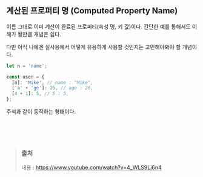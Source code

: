 ## 계산된 프로퍼티 명 (Computed Property Name)

이름 그대로 이미 계산이 완료된 프로퍼티(속성 명, 키 값)이다.
간단한 예를 통해서도 이해가 될만큼 개념은 쉽다.

다만 아직 나에겐 실사용에서 어떻게 유용하게 사용할 것인지는 고민해야봐야 할 개념이다.

```javascript
let n = 'name';

const user = {
  [n]: 'Mike', // name : "Mike",
  ['a' + 'ge']: 26, // age : 26,
  [4 + 1]: 5, // 5 : 5,
};
```

주석과 같이 동작하는 형태이다.

</br></br></br>

> ### 출처
>
> 내용 : https://www.youtube.com/watch?v=4_WLS9Lj6n4
